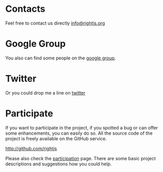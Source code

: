 # Contacts

Feel free to contact us directly <info@rightjs.org>


# Google Group

You also can find some people on the [google group](http://groups.google.com/group/rightjs).

# Twitter

Or you could drop me a line on [twitter](http://twitter.com/rightjs)


# Participate

If you want to participate in the project, if you spotted a bug or can offer some enhancements,
you can easily do so. All the source code of the project is freely available on the GitHub service.

<http://github.com/rightjs>

Please also check the [participation](/participate) page. There are some basic project
descriptions and suggestions how you could help.